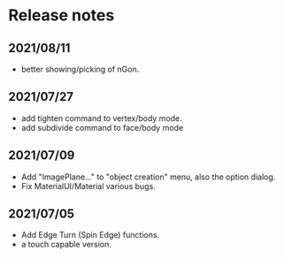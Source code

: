 # Release notes

## 2021/08/11
- better showing/picking of nGon.

## 2021/07/27
- add tighten command to vertex/body mode.
- add subdivide command to face/body mode

## 2021/07/09
- Add "ImagePlane..." to "object creation" menu, also the option dialog.
- Fix MaterialUI/Material various bugs.

## 2021/07/05
- Add Edge Turn (Spin Edge) functions.
- a touch capable version.
